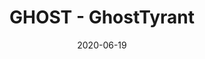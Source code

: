 ---
layout: artPost
title:  GHOST - GhostTyrant
date:   2020-06-19

artTitle: GHOST
artDesc: Original Work
artYear: 2020
artPath: /assets/fullsize/fullsize_ghost2020.png
artThumb: /assets/thumbnails/thumb_ghost2020.png
artTwitter: https://twitter.com/GhostTyrant/
artMastodon: https://mastodon.art/@GhostTyrant

tags: polished
---